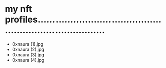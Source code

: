 # my nft profiles............................................................................
- 0xnaura (1).jpg
- 0xnaura (2).jpg
- 0xnaura (3).jpg
- 0xnaura (4).jpg
